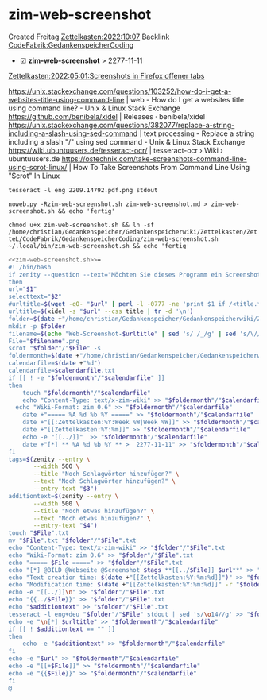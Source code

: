 # zim-web-screenshot
Created Freitag [Zettelkasten:2022:10:07]()
Backlink [CodeFabrik:GedankenspeicherCoding](../GedankenspeicherCoding.md)

* ☑ **zim-web-screenshot**  >  2277-11-11


[Zettelkasten:2022:05:01:Screenshots in Firefox offener tabs]()

<https://unix.stackexchange.com/questions/103252/how-do-i-get-a-websites-title-using-command-line> | web - How do I get a websites title using command line? - Unix & Linux Stack Exchange
<https://github.com/benibela/xidel> | Releases · benibela/xidel
<https://unix.stackexchange.com/questions/382077/replace-a-string-including-a-slash-using-sed-command> | text processing - Replace a string including a slash "/" using sed command - Unix & Linux Stack Exchange
<https://wiki.ubuntuusers.de/tesseract-ocr/> | tesseract-ocr › Wiki › ubuntuusers.de
<https://ostechnix.com/take-screenshots-command-line-using-scrot-linux/> | How To Take Screenshots From Command Line Using "Scrot" In Linux

``tesseract -l eng 2209.14792.pdf.png stdout``

  ``noweb.py -Rzim-web-screenshot.sh zim-web-screenshot.md > zim-web-screenshot.sh && echo 'fertig'``


``chmod u+x zim-web-screenshot.sh && ln -sf /home/christian/Gedankenspeicher/Gedankenspeicherwiki/Zettelkasten/ZetteL/CodeFabrik/GedankenspeicherCoding/zim-web-screenshot.sh ~/.local/bin/zim-web-screenshot.sh && echo 'fertig'``

```bash
<<zim-web-screenshot.sh>>=
#! /bin/bash
if zenity --question --text="Möchten Sie dieses Programm ein Screenshot aufnehmen?"
then 
url="$1"
selecttext="$2"
#urltitle=$(wget -qO- "$url" | perl -l -0777 -ne 'print $1 if /<title.*?>\s*(.*?)\s*<\/title/si' | recode html..)
urltitle=$(xidel -s "$url" --css title | tr -d '\n')
folder=$(date +"/home/christian/Gedankenspeicher/Gedankenspeicherwiki/Zettelkasten/%Y/%m/%d")
mkdir -p $folder
filename=$(echo "Web-Screenshot-$urltitle" | sed 's/ /_/g' | sed 's/\//_/g' | sed 's/?/__/g' | sed 's/:/;/g'| sed -e "s/'/_/g" | sed 's/\"//g' | sed 's/\&/n/g' | sed -e "s/|//g" | sed 's/\[/(/g' | sed 's/\]/)/g')
File="$filename".png
scrot "$folder"/"$File" -s
foldermonth=$(date +"/home/christian/Gedankenspeicher/Gedankenspeicherwiki/Zettelkasten/%Y/%m")
calendarfile=$(date +"%d")
calendarfile=$calendarfile.txt
if [[ ! -e "$foldermonth"/"$calendarfile" ]] 
then
	touch "$foldermonth"/"$calendarfile"
	echo "Content-Type: text/x-zim-wiki" >> "$foldermonth"/"$calendarfile"
  echo "Wiki-Format: zim 0.6" >> "$foldermonth"/"$calendarfile"
	date +"===== %A %d %b %Y =====" >> "$foldermonth"/"$calendarfile"
	date +"[[:Zettelkasten:%Y:Week %W|Week %W]]" >> "$foldermonth"/"$calendarfile"
	date +"[[Zettelkasten:%Y:%m]]" >> "$foldermonth"/"$calendarfile"
	echo -e "[[../]]"  >> "$foldermonth"/"$calendarfile"
	date +"[*] ** %A %d %b %Y ** >  2277-11-11" >> "$foldermonth"/"$calendarfile"
fi
tags=$(zenity --entry \
       --width 500 \
       --title "Noch Schlagwörter hinzufügen?" \
       --text "Noch Schlagwörter hinzufügen?" \
       --entry-text "$3")
additiontext=$(zenity --entry \
       --width 500 \
       --title "Noch etwas hinzufügen?" \
       --text "Noch etwas hinzufügen?" \
       --entry-text "$4")
touch "$File".txt
mv "$File".txt "$folder"/"$File".txt
echo "Content-Type: text/x-zim-wiki" >> "$folder"/"$File".txt
echo "Wiki-Format: zim 0.6" >> "$folder"/"$File".txt
echo "===== $File =====" >> "$folder"/"$File".txt
echo "[*] @BILD @Webseite @Screenshot $tags **[[../$File]] $url**" >> "$folder"/"$File".txt
echo "Text creation time: $(date +"[[Zettelkasten:%Y:%m:%d]]")" >> "$folder"/"$File".txt
echo "Modification time: $(date +"[[Zettelkasten:%Y:%m:%d]]" -r "$folder"/"$File")" >> "$folder"/"$File".txt
echo -e "[[../]]\n" >> "$folder"/"$File".txt
echo "{{../$File}}" >> "$folder"/"$File".txt
echo "$additiontext" >> "$folder"/"$File".txt
tesseract -l eng+deu "$folder"/"$File" stdout | sed 's/\o14//g' >> "$folder"/"$File".txt
echo -e "\n[*] $urltitle" >> "$foldermonth"/"$calendarfile"
if [[ ! $additiontext == "" ]]
then
	echo -e "$additiontext" >> "$foldermonth"/"$calendarfile"
fi
echo -e "$url" >> "$foldermonth"/"$calendarfile"
echo -e "[[+$File]]" >> "$foldermonth"/"$calendarfile"
echo -e "{{$File}}" >> "$foldermonth"/"$calendarfile"
fi
@
```

